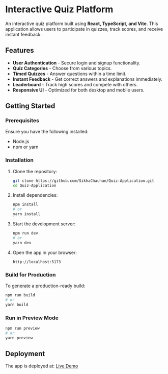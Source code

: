 # Interactive Quiz Platform

An interactive quiz platform built using **React, TypeScript, and Vite**. This application allows users to participate in quizzes, track scores, and receive instant feedback.

## Features

- **User Authentication** - Secure login and signup functionality.
- **Quiz Categories** - Choose from various topics.
- **Timed Quizzes** - Answer questions within a time limit.
- **Instant Feedback** - Get correct answers and explanations immediately.
- **Leaderboard** - Track high scores and compete with others.
- **Responsive UI** - Optimized for both desktop and mobile users.

## Getting Started

### Prerequisites
Ensure you have the following installed:
- Node.js
- npm or yarn

### Installation

1. Clone the repository:
   ```sh
   git clone https://github.com/SikhaChauhan/Quiz-Application.git
   cd Quiz-Application
   ```

2. Install dependencies:
   ```sh
   npm install
   # or
   yarn install
   ```

3. Start the development server:
   ```sh
   npm run dev
   # or
   yarn dev
   ```

4. Open the app in your browser:
   ```
   http://localhost:5173
   ```

### Build for Production

To generate a production-ready build:
```sh
npm run build
# or
yarn build
```

### Run in Preview Mode
```sh
npm run preview
# or
yarn preview
```

## Deployment
The app is deployed at:
[Live Demo](https://quiz-application-sigma-three.vercel.app/)


